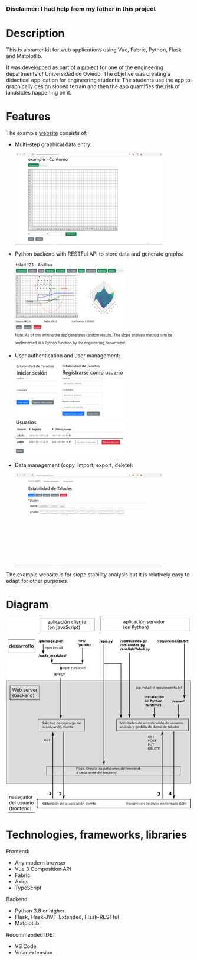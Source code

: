 ### Disclaimer: I had help from my father in this project

# Description

This is a starter kit for web applications using Vue, Fabric, Python, Flask and Matplotlib.

It was developped as part of a [project](https://tfg.pablo.varelacastelo.com/vue-web-app.pdf) for one of the engineering departments of Universidad de Oviedo. The objetive was creating a didactical application for engineering students: The students use the app to graphically design sloped terrain and then the app quantifies the risk of landslides happening on it.

# Features

The example [website](https://py4.varelacastelo.com/login) consists of:

- Multi-step graphical data entry:

    <img src="readme_images/data_entry_example.gif" width="400" alt='data_entry'> <br>
    
- Python backend with RESTFul API to store data and generate graphs:

    <img src="readme_images/results_example.png" width="300" alt='results'> <br>
    <sub><sup>Note: As of this writing the app generates random results. The slope analysis method is to be implemented in a Python function by the engineering department.</sup></sub><br>

- User authentication and user management:

    <img src="readme_images/login_example.png" width="300" alt='login'>        <img src="readme_images/user_management_example.png" width="300" alt='users'> <br>

- Data management (copy, import, export, delete):

    <img src="readme_images/data_management_example.gif" width="400" alt='data_management'>


The example website is for slope stability analysis but it is relatively easy to adapt for other purposes.

# Diagram

<img src="readme_images/Landslides_Solution_Simplified.png" width="500" alt='Landslides_UML'>

# Technologies, frameworks, libraries

Frontend:

- Any modern browser
- Vue 3 Composition API
- Fabric
- Axios
- TypeScript

Backend:

- Python 3.8 or higher
- Flask, Flask-JWT-Extended, Flask-RESTful
- Matplotlib

Recommended IDE:

- VS Code
- Volar extension
